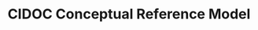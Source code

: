 ---
schema: default
title: CIDOC Conceptual Reference Model
notes: >-
  This is the encoding approved by CRM-SIG in the meeting 21/11/2012 as the
  official current version for the CIDOC CRM namespace. Note that this is NOT a
  definition of the CIDOC CRM, but an encoding derived from the authoritative
  release of the CIDOC CRM v5.0.4 on
  http://www.cidoc-crm.org/official_release_cidoc.html @en
organization: DataScientia Foundation
resources:
  - name: CRM.UAN.owl
    url: >-
      http://git.knowdive.disi.unitn.it:8080/knowledge/LiveKnowledge/SREP/culture/raw/master/CRM.UAN.owl
    format: owl
    description: >-
      This is the encoding approved by CRM-SIG in the meeting 21/11/2012 as the
      official current version for the CIDOC CRM namespace. Note that this is
      NOT a definition of the CIDOC CRM, but an encoding derived from the
      authoritative release of the CIDOC CRM v5.0.4 on
      http://www.cidoc-crm.org/official_release_cidoc.html @en
    license: ''
    status: Active
    byteSize: '523.623'
    issued: '2012-12-17'
    language: 'de, el, en, fr, pt, ru'
    modified: '17 March 2020, 21:30 (UTC+01:00)'
    OntologyEngineeringTool: Protégé
    ontologyLanguage: OWL
    ontologySyntax: rdf
    example: ''
    ReferenceLKRepository: SREP
    referenceOntology: ''
    referenceDatasets: ''
distribution: crm-owl
keyword: Customer managment
publisher: ''
category: Upper-Level
versionNotes: '2016: Annual review OK'
landingPage: 'https://cidoc-crm.org/'
accessRigths: Public
creator: FORTH-ICS
hasVersion: Unknown
isVersionOf: Unknown
issued: '2012-12-17'
modified: '17 March 2020, 21:30 (UTC+01:00)'
language: 'de, el, en, fr, pt, ru'
provenance: ''
page: 'http://www.cidoc-crm.org/cidoc-crm/'
wasGeneratedBy: ''
versionInfo: version 5.04
formalityLevel: Teleontology
OntologyEngineeringMethodology: ''
acronym: crm
CompetencyQuestion: ''
preferredNamespacePrefix: cidoc-crm
toDoList: To completely annotate.
namespacesGenerated: ''
namespacesReused: ''
datasetLevel: Knowledge Level(L3-4)
spatialExtent: Unknown
temporalExtent: Unknown
---